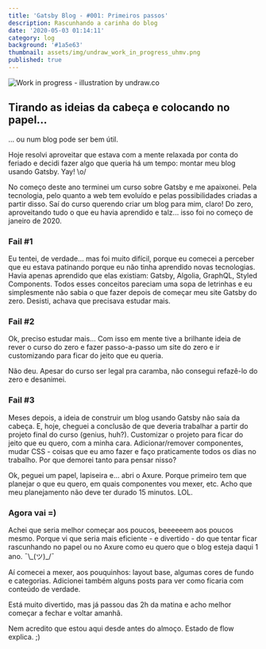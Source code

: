 ```yaml
---
title: 'Gatsby Blog - #001: Primeiros passos'
description: Rascunhando a carinha do blog
date: '2020-05-03 01:14:11'
category: log
background: '#1a5e63'
thumbnail: assets/img/undraw_work_in_progress_uhmv.png
published: true
---
```

![Work in progress - illustration by undraw.co](assets/img/undraw_work_in_progress_uhmv.png "Work in progress - illustration by undraw.co")

## Tirando as ideias da cabeça e colocando no papel...

... ou num blog pode ser bem útil. 

Hoje resolvi aproveitar que estava com a mente relaxada por conta do feriado e decidi fazer algo que queria há um tempo: montar meu blog usando Gatsby. Yay! \o/

No começo deste ano terminei um curso sobre Gatsby e me apaixonei. Pela tecnologia, pelo quanto a web tem evoluído e pelas possibilidades criadas a partir disso. Saí do curso querendo criar um blog para mim, claro! Do zero, aproveitando tudo o que eu havia aprendido e talz... isso foi no começo de janeiro de 2020.

### Fail #1

Eu tentei, de verdade... mas foi muito difícil, porque eu comecei a perceber que eu estava patinando porque eu não tinha aprendido novas tecnologias. Havia apenas aprendido que elas existiam: Gatsby, Algolia, GraphQL, Styled Components. Todos esses conceitos pareciam uma sopa de letrinhas e eu simplesmente não sabia o que fazer depois de começar meu site Gatsby do zero. Desisti, achava que precisava estudar mais. 

### Fail #2

Ok, preciso estudar mais... Com isso em mente tive a brilhante ideia de rever o curso do zero e fazer passo-a-passo um site do zero e ir customizando para ficar do jeito que eu queria.

Não deu. Apesar do curso ser legal pra caramba, não consegui refazê-lo do zero e desanimei.

### Fail #3

Meses depois, a ideia de construir um blog usando Gatsby não saía da cabeça. E, hoje, cheguei a conclusão de que deveria trabalhar a partir do projeto final do curso (genius, huh?). Customizar o projeto para ficar do jeito que eu quero, com a minha cara. Adicionar/remover componentes, mudar CSS - coisas que eu amo fazer e faço praticamente todos os dias no trabalho. Por que demorei tanto para pensar nisso?

Ok, peguei um papel, lapiseira e... abri o Axure. Porque primeiro tem que planejar o que eu quero, em quais componentes vou mexer, etc. Acho que meu planejamento não deve ter durado 15 minutos. LOL.

### Agora vai =)

Achei que seria melhor começar aos poucos, beeeeeem aos poucos mesmo. Porque vi que seria mais eficiente - e divertido - do que tentar ficar rascunhando no papel ou no Axure como eu quero que o blog esteja daqui 1 ano.  ¯\\_(ツ)\_/¯

Aí comecei a mexer, aos pouquinhos: layout base, algumas cores de fundo e categorias. Adicionei também alguns posts para ver como ficaria com conteúdo de verdade. 

Está muito divertido, mas já passou das 2h da matina e acho melhor começar a fechar e voltar amanhã.   

Nem acredito que estou aqui desde antes do almoço. Estado de flow explica. ;)
